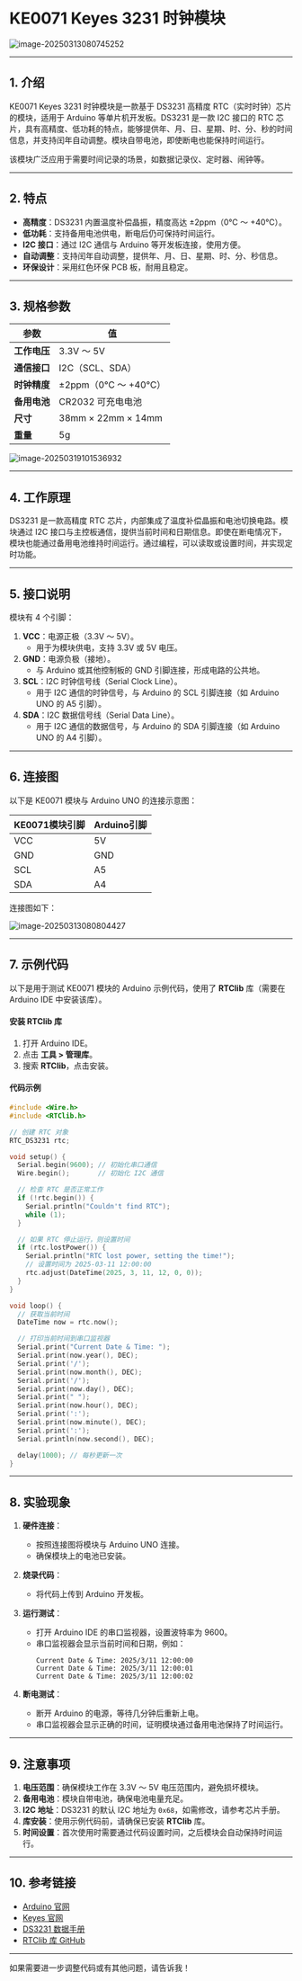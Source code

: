 # KE0071 Keyes 3231 时钟模块

![image-20250313080745252](media/image-20250313080745252.png)

---

## **1. 介绍**

KE0071 Keyes 3231 时钟模块是一款基于 DS3231 高精度 RTC（实时时钟）芯片的模块，适用于 Arduino 等单片机开发板。DS3231 是一款 I2C 接口的 RTC 芯片，具有高精度、低功耗的特点，能够提供年、月、日、星期、时、分、秒的时间信息，并支持闰年自动调整。模块自带电池，即使断电也能保持时间运行。

该模块广泛应用于需要时间记录的场景，如数据记录仪、定时器、闹钟等。

---

## **2. 特点**

- **高精度**：DS3231 内置温度补偿晶振，精度高达 ±2ppm（0℃ ～ +40℃）。
- **低功耗**：支持备用电池供电，断电后仍可保持时间运行。
- **I2C 接口**：通过 I2C 通信与 Arduino 等开发板连接，使用方便。
- **自动调整**：支持闰年自动调整，提供年、月、日、星期、时、分、秒信息。
- **环保设计**：采用红色环保 PCB 板，耐用且稳定。

---

## **3. 规格参数**

| 参数            | 值                     |
|-----------------|------------------------|
| **工作电压**    | 3.3V ～ 5V             |
| **通信接口**    | I2C（SCL、SDA）        |
| **时钟精度**    | ±2ppm（0℃ ～ +40℃）   |
| **备用电池**    | CR2032 可充电电池      |
| **尺寸**        | 38mm × 22mm × 14mm     |
| **重量**        | 5g                     |

![image-20250319101536932](media/image-20250319101536932.png)

---

## **4. 工作原理**

DS3231 是一款高精度 RTC 芯片，内部集成了温度补偿晶振和电池切换电路。模块通过 I2C 接口与主控板通信，提供当前时间和日期信息。即使在断电情况下，模块也能通过备用电池维持时间运行。通过编程，可以读取或设置时间，并实现定时功能。

---

## **5. 接口说明**

模块有 4 个引脚：
1. **VCC**：电源正极（3.3V ～ 5V）。  
   - 用于为模块供电，支持 3.3V 或 5V 电压。
2. **GND**：电源负极（接地）。  
   - 与 Arduino 或其他控制板的 GND 引脚连接，形成电路的公共地。
3. **SCL**：I2C 时钟信号线（Serial Clock Line）。  
   - 用于 I2C 通信的时钟信号，与 Arduino 的 SCL 引脚连接（如 Arduino UNO 的 A5 引脚）。
4. **SDA**：I2C 数据信号线（Serial Data Line）。  
   - 用于 I2C 通信的数据信号，与 Arduino 的 SDA 引脚连接（如 Arduino UNO 的 A4 引脚）。

---

## **6. 连接图**

以下是 KE0071 模块与 Arduino UNO 的连接示意图：

| KE0071模块引脚 | Arduino引脚 |
|----------------|-------------|
| VCC            | 5V          |
| GND            | GND         |
| SCL            | A5          |
| SDA            | A4          |

连接图如下：

![image-20250313080804427](media/image-20250313080804427.png)

---

## **7. 示例代码**

以下是用于测试 KE0071 模块的 Arduino 示例代码，使用了 **RTClib** 库（需要在 Arduino IDE 中安装该库）。

#### **安装 RTClib 库**
1. 打开 Arduino IDE。
2. 点击 **工具 > 管理库**。
3. 搜索 **RTClib**，点击安装。

#### **代码示例**
```cpp
#include <Wire.h>
#include <RTClib.h>

// 创建 RTC 对象
RTC_DS3231 rtc;

void setup() {
  Serial.begin(9600); // 初始化串口通信
  Wire.begin();       // 初始化 I2C 通信

  // 检查 RTC 是否正常工作
  if (!rtc.begin()) {
    Serial.println("Couldn't find RTC");
    while (1);
  }

  // 如果 RTC 停止运行，则设置时间
  if (rtc.lostPower()) {
    Serial.println("RTC lost power, setting the time!");
    // 设置时间为 2025-03-11 12:00:00
    rtc.adjust(DateTime(2025, 3, 11, 12, 0, 0));
  }
}

void loop() {
  // 获取当前时间
  DateTime now = rtc.now();

  // 打印当前时间到串口监视器
  Serial.print("Current Date & Time: ");
  Serial.print(now.year(), DEC);
  Serial.print('/');
  Serial.print(now.month(), DEC);
  Serial.print('/');
  Serial.print(now.day(), DEC);
  Serial.print(" ");
  Serial.print(now.hour(), DEC);
  Serial.print(':');
  Serial.print(now.minute(), DEC);
  Serial.print(':');
  Serial.println(now.second(), DEC);

  delay(1000); // 每秒更新一次
}
```

---

## **8. 实验现象**

1. **硬件连接**：
   - 按照连接图将模块与 Arduino UNO 连接。
   - 确保模块上的电池已安装。

2. **烧录代码**：
   - 将代码上传到 Arduino 开发板。

3. **运行测试**：
   - 打开 Arduino IDE 的串口监视器，设置波特率为 9600。
   - 串口监视器会显示当前时间和日期，例如：
     ```
     Current Date & Time: 2025/3/11 12:00:00
     Current Date & Time: 2025/3/11 12:00:01
     Current Date & Time: 2025/3/11 12:00:02
     ```

4. **断电测试**：
   - 断开 Arduino 的电源，等待几分钟后重新上电。
   - 串口监视器会显示正确的时间，证明模块通过备用电池保持了时间运行。

---

## **9. 注意事项**

1. **电压范围**：确保模块工作在 3.3V ～ 5V 电压范围内，避免损坏模块。
2. **备用电池**：模块自带电池，确保电池电量充足。
3. **I2C 地址**：DS3231 的默认 I2C 地址为 `0x68`，如需修改，请参考芯片手册。
4. **库安装**：使用示例代码前，请确保已安装 **RTClib** 库。
5. **时间设置**：首次使用时需要通过代码设置时间，之后模块会自动保持时间运行。

---

## **10. 参考链接**

- [Arduino 官网](https://www.arduino.cc/)
- [Keyes 官网](http://www.keyes-robot.com/)
- [DS3231 数据手册](https://datasheets.maximintegrated.com/en/ds/DS3231.pdf)
- [RTClib 库 GitHub](https://github.com/adafruit/RTClib)

---

如果需要进一步调整代码或有其他问题，请告诉我！

